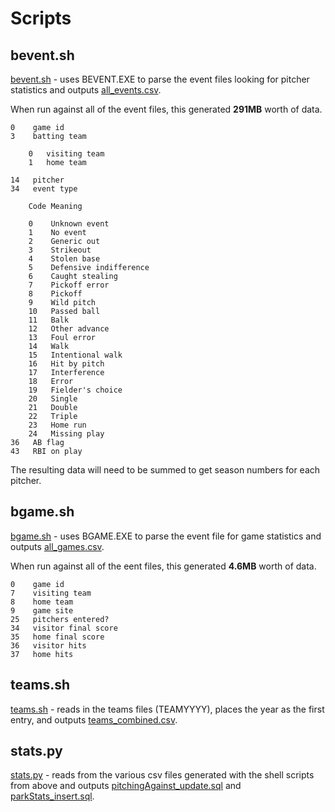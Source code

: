 # Scripts

## bevent.sh
[bevent.sh](../../data_scripts/bevent.sh) - uses BEVENT.EXE to parse the event files looking for pitcher statistics and outputs [all_events.csv](../../data_sources/all_events.csv).

When run against all of the event files, this generated **291MB** worth of data.

```
0    game id
3    batting team

    0   visiting team
    1   home team

14   pitcher
34   event type

    Code Meaning

    0    Unknown event
    1    No event
    2    Generic out
    3    Strikeout
    4    Stolen base
    5    Defensive indifference
    6    Caught stealing
    7    Pickoff error
    8    Pickoff
    9    Wild pitch
    10   Passed ball
    11   Balk
    12   Other advance
    13   Foul error
    14   Walk
    15   Intentional walk
    16   Hit by pitch
    17   Interference
    18   Error
    19   Fielder's choice
    20   Single
    21   Double
    22   Triple
    23   Home run
    24   Missing play
36   AB flag
43   RBI on play
```

The resulting data will need to be summed to get season numbers for each pitcher.

## bgame.sh
[bgame.sh](../../data_scripts/bgame.sh) - uses BGAME.EXE to parse the event file for game statistics and outputs [all_games.csv](../../data_sources/all_games.csv).

When run against all of the eent files, this generated **4.6MB**  worth of data.

```
0    game id
7    visiting team
8    home team
9    game site
25   pitchers entered?
34   visitor final score
35   home final score
36   visitor hits
37   home hits
```

## teams.sh
[teams.sh](../../data_scripts/teams.sh) - reads in the teams files (TEAMYYYY), places the year as the first entry, and outputs [teams_combined.csv](../../data_sources/teams_combined.csv).

## stats.py
[stats.py](../../data_scripts/stats.py) - reads from the various csv files generated with the shell scripts from above and outputs [pitchingAgainst_update.sql](../../Documentation/SQL/pitchingAgainst_update.sql) and [parkStats_insert.sql](../../Documentation/SQL/parkStats_insert.sql).
